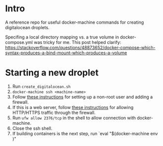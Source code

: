 # Intro
A reference repo for useful docker-machine commands for creating digitalocean droplets.

Specifing a local directory mapping vs. a true volume in docker-compose.yml was tricky for me.
This post helped clarify:
https://stackoverflow.com/questions/48873652/docker-compose-which-syntax-produces-a-bind-mount-which-produces-a-volume


# Starting a new droplet
1. Run `create_digitalocean.sh`
2. `docker-machine ssh <machine-name>`
3. Follow [these instructions](https://www.digitalocean.com/community/tutorials/initial-server-setup-with-ubuntu-18-04) for setting up a non-root
user and adding a firewall.
4. If this is a web server, follow [these instructions](https://www.digitalocean.com/community/tutorials/ufw-essentials-common-firewall-rules-and-commands) for allowing HTTP/HTTPS traffic through the firewall.
5. Run `ufw allow 2376/tcp` in the shell to allow connection with docker-machine.
6. Close the ssh shell.
7. If building containers is the next step, run `eval "$(docker-machine env <machine-name>)"

